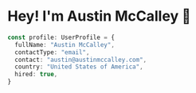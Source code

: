 # Hey! I'm Austin McCalley 🚀


```typescript
const profile: UserProfile = {
  fullName: "Austin McCalley",
  contactType: "email",
  contact: "austin@austinmccalley.com",
  country: "United States of America",
  hired: true,
}
```
